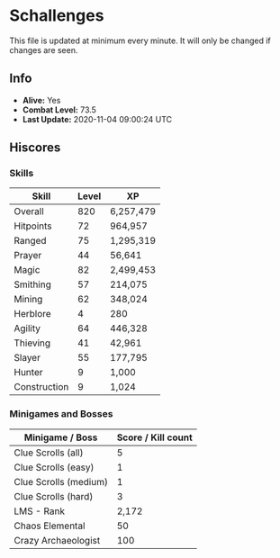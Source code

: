 # Schallenges

This file is updated at minimum every minute. It will only be changed if changes are seen.

## Info

 - **Alive:** Yes
 - **Combat Level:** 73.5
 - **Last Update:** 2020-11-04 09:00:24 UTC

## Hiscores

### Skills

| Skill | Level | XP |
|--|--|--|
| Overall | 820 | 6,257,479 |
| Hitpoints | 72 | 964,957 |
| Ranged | 75 | 1,295,319 |
| Prayer | 44 | 56,641 |
| Magic | 82 | 2,499,453 |
| Smithing | 57 | 214,075 |
| Mining | 62 | 348,024 |
| Herblore | 4 | 280 |
| Agility | 64 | 446,328 |
| Thieving | 41 | 42,961 |
| Slayer | 55 | 177,795 |
| Hunter | 9 | 1,000 |
| Construction | 9 | 1,024 |

### Minigames and Bosses

| Minigame / Boss | Score / Kill count |
|--|--|
| Clue Scrolls (all) | 5 |
| Clue Scrolls (easy) | 1 |
| Clue Scrolls (medium) | 1 |
| Clue Scrolls (hard) | 3 |
| LMS - Rank | 2,172 |
| Chaos Elemental | 50 |
| Crazy Archaeologist | 100 |
